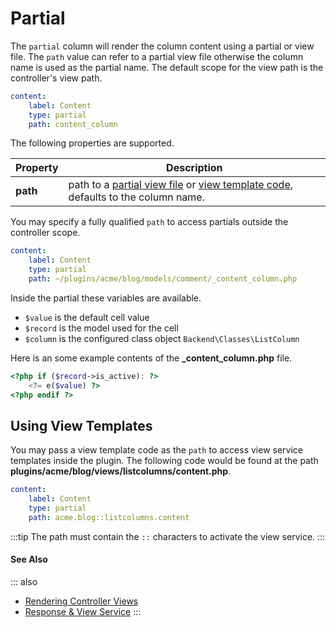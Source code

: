 # Partial

The `partial` column will render the column content using a partial or view file. The `path` value can refer to a partial view file otherwise the column name is used as the partial name. The default scope for the view path is the controller's view path.

```yaml
content:
    label: Content
    type: partial
    path: content_column
```

The following properties are supported.

Property | Description
------------- | -------------
**path** | path to a [partial view file](../../extend/system/views.md) or [view template code](../../extend/services/response-view.md), defaults to the column name.

You may specify a fully qualified `path` to access partials outside the controller scope.

```yaml
content:
    label: Content
    type: partial
    path: ~/plugins/acme/blog/models/comment/_content_column.php
```

Inside the partial these variables are available.

- `$value` is the default cell value
- `$record` is the model used for the cell
- `$column` is the configured class object `Backend\Classes\ListColumn`

Here is an some example contents of the **_content_column.php** file.

```php
<?php if ($record->is_active): ?>
    <?= e($value) ?>
<?php endif ?>
```

## Using View Templates

You may pass a view template code as the `path` to access view service templates inside the plugin. The following code would be found at the path **plugins/acme/blog/views/listcolumns/content.php**.

```yaml
content:
    label: Content
    type: partial
    path: acme.blog::listcolumns.content
```

:::tip
The path must contain the `::` characters to activate the view service.
:::

#### See Also

::: also
* [Rendering Controller Views](../../extend/system/views.md)
* [Response & View Service](../../extend/services/response-view.md)
:::
